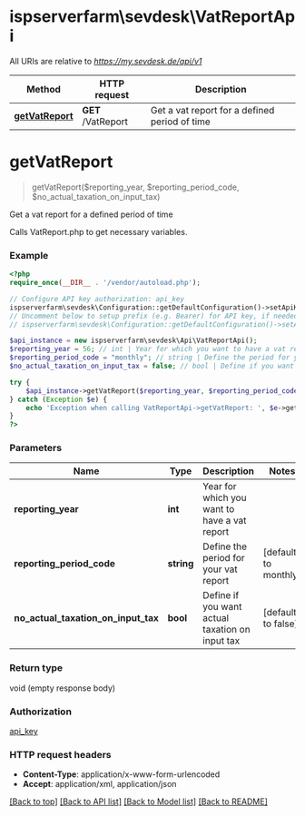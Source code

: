 # ispserverfarm\sevdesk\VatReportApi

All URIs are relative to *https://my.sevdesk.de/api/v1*

Method | HTTP request | Description
------------- | ------------- | -------------
[**getVatReport**](VatReportApi.md#getVatReport) | **GET** /VatReport | Get a vat report for a defined period of time


# **getVatReport**
> getVatReport($reporting_year, $reporting_period_code, $no_actual_taxation_on_input_tax)

Get a vat report for a defined period of time

Calls VatReport.php to get necessary variables.

### Example
```php
<?php
require_once(__DIR__ . '/vendor/autoload.php');

// Configure API key authorization: api_key
ispserverfarm\sevdesk\Configuration::getDefaultConfiguration()->setApiKey('token', 'YOUR_API_KEY');
// Uncomment below to setup prefix (e.g. Bearer) for API key, if needed
// ispserverfarm\sevdesk\Configuration::getDefaultConfiguration()->setApiKeyPrefix('token', 'Bearer');

$api_instance = new ispserverfarm\sevdesk\Api\VatReportApi();
$reporting_year = 56; // int | Year for which you want to have a vat report
$reporting_period_code = "monthly"; // string | Define the period for your vat report
$no_actual_taxation_on_input_tax = false; // bool | Define if you want actual taxation on input tax

try {
    $api_instance->getVatReport($reporting_year, $reporting_period_code, $no_actual_taxation_on_input_tax);
} catch (Exception $e) {
    echo 'Exception when calling VatReportApi->getVatReport: ', $e->getMessage(), PHP_EOL;
}
?>
```

### Parameters

Name | Type | Description  | Notes
------------- | ------------- | ------------- | -------------
 **reporting_year** | **int**| Year for which you want to have a vat report |
 **reporting_period_code** | **string**| Define the period for your vat report | [default to monthly]
 **no_actual_taxation_on_input_tax** | **bool**| Define if you want actual taxation on input tax | [default to false]

### Return type

void (empty response body)

### Authorization

[api_key](../../README.md#api_key)

### HTTP request headers

 - **Content-Type**: application/x-www-form-urlencoded
 - **Accept**: application/xml, application/json

[[Back to top]](#) [[Back to API list]](../../README.md#documentation-for-api-endpoints) [[Back to Model list]](../../README.md#documentation-for-models) [[Back to README]](../../README.md)

